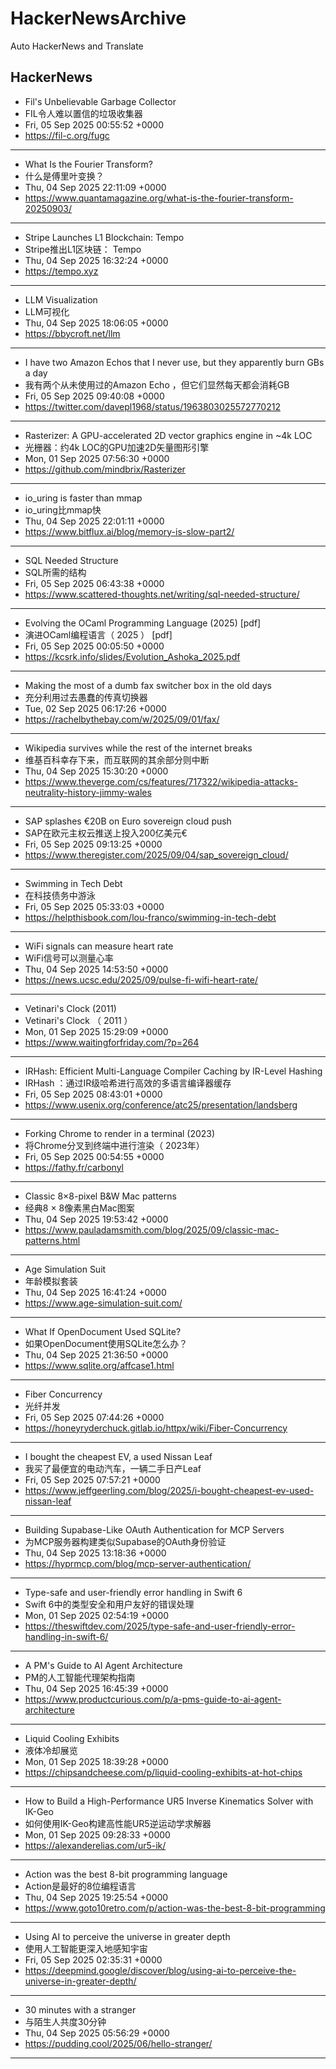 # HackerNewsArchive
Auto HackerNews and Translate

## HackerNews
* Fil's Unbelievable Garbage Collector
* FIL令人难以置信的垃圾收集器
* Fri, 05 Sep 2025 00:55:52 +0000
* https://fil-c.org/fugc
----
* What Is the Fourier Transform?
* 什么是傅里叶变换？
* Thu, 04 Sep 2025 22:11:09 +0000
* https://www.quantamagazine.org/what-is-the-fourier-transform-20250903/
----
* Stripe Launches L1 Blockchain: Tempo
* Stripe推出L1区块链： Tempo
* Thu, 04 Sep 2025 16:32:24 +0000
* https://tempo.xyz
----
* LLM Visualization
* LLM可视化
* Thu, 04 Sep 2025 18:06:05 +0000
* https://bbycroft.net/llm
----
* I have two Amazon Echos that I never use, but they apparently burn GBs a day
* 我有两个从未使用过的Amazon Echo ，但它们显然每天都会消耗GB
* Fri, 05 Sep 2025 09:40:08 +0000
* https://twitter.com/davepl1968/status/1963803025572770212
----
* Rasterizer: A GPU-accelerated 2D vector graphics engine in ~4k LOC
* 光栅器：约4k LOC的GPU加速2D矢量图形引擎
* Mon, 01 Sep 2025 07:56:30 +0000
* https://github.com/mindbrix/Rasterizer
----
* io_uring is faster than mmap
* io_uring比mmap快
* Thu, 04 Sep 2025 22:01:11 +0000
* https://www.bitflux.ai/blog/memory-is-slow-part2/
----
* SQL Needed Structure
* SQL所需的结构
* Fri, 05 Sep 2025 06:43:38 +0000
* https://www.scattered-thoughts.net/writing/sql-needed-structure/
----
* Evolving the OCaml Programming Language (2025) [pdf]
* 演进OCaml编程语言（ 2025 ） [pdf]
* Fri, 05 Sep 2025 00:05:50 +0000
* https://kcsrk.info/slides/Evolution_Ashoka_2025.pdf
----
* Making the most of a dumb fax switcher box in the old days
* 充分利用过去愚蠢的传真切换器
* Tue, 02 Sep 2025 06:17:26 +0000
* https://rachelbythebay.com/w/2025/09/01/fax/
----
* Wikipedia survives while the rest of the internet breaks
* 维基百科幸存下来，而互联网的其余部分则中断
* Thu, 04 Sep 2025 15:30:20 +0000
* https://www.theverge.com/cs/features/717322/wikipedia-attacks-neutrality-history-jimmy-wales
----
* SAP splashes €20B on Euro sovereign cloud push
* SAP在欧元主权云推送上投入200亿美元€
* Fri, 05 Sep 2025 09:13:25 +0000
* https://www.theregister.com/2025/09/04/sap_sovereign_cloud/
----
* Swimming in Tech Debt
* 在科技债务中游泳
* Fri, 05 Sep 2025 05:33:03 +0000
* https://helpthisbook.com/lou-franco/swimming-in-tech-debt
----
* WiFi signals can measure heart rate
* WiFi信号可以测量心率
* Thu, 04 Sep 2025 14:53:50 +0000
* https://news.ucsc.edu/2025/09/pulse-fi-wifi-heart-rate/
----
* Vetinari's Clock (2011)
* Vetinari's Clock （ 2011 ）
* Mon, 01 Sep 2025 15:29:09 +0000
* https://www.waitingforfriday.com/?p=264
----
* IRHash: Efficient Multi-Language Compiler Caching by IR-Level Hashing
* IRHash ：通过IR级哈希进行高效的多语言编译器缓存
* Fri, 05 Sep 2025 08:43:01 +0000
* https://www.usenix.org/conference/atc25/presentation/landsberg
----
* Forking Chrome to render in a terminal (2023)
* 将Chrome分叉到终端中进行渲染（ 2023年）
* Fri, 05 Sep 2025 00:54:55 +0000
* https://fathy.fr/carbonyl
----
* Classic 8×8-pixel B&W Mac patterns
* 经典8 × 8像素黑白Mac图案
* Thu, 04 Sep 2025 19:53:42 +0000
* https://www.pauladamsmith.com/blog/2025/09/classic-mac-patterns.html
----
* Age Simulation Suit
* 年龄模拟套装
* Thu, 04 Sep 2025 16:41:24 +0000
* https://www.age-simulation-suit.com/
----
* What If OpenDocument Used SQLite?
* 如果OpenDocument使用SQLite怎么办？
* Thu, 04 Sep 2025 21:36:50 +0000
* https://www.sqlite.org/affcase1.html
----
* Fiber Concurrency
* 光纤并发
* Fri, 05 Sep 2025 07:44:26 +0000
* https://honeyryderchuck.gitlab.io/httpx/wiki/Fiber-Concurrency
----
* I bought the cheapest EV, a used Nissan Leaf
* 我买了最便宜的电动汽车，一辆二手日产Leaf
* Fri, 05 Sep 2025 07:57:21 +0000
* https://www.jeffgeerling.com/blog/2025/i-bought-cheapest-ev-used-nissan-leaf
----
* Building Supabase-Like OAuth Authentication for MCP Servers
* 为MCP服务器构建类似Supabase的OAuth身份验证
* Thu, 04 Sep 2025 13:18:36 +0000
* https://hyprmcp.com/blog/mcp-server-authentication/
----
* Type-safe and user-friendly error handling in Swift 6
* Swift 6中的类型安全和用户友好的错误处理
* Mon, 01 Sep 2025 02:54:19 +0000
* https://theswiftdev.com/2025/type-safe-and-user-friendly-error-handling-in-swift-6/
----
* A PM's Guide to AI Agent Architecture
* PM的人工智能代理架构指南
* Thu, 04 Sep 2025 16:45:39 +0000
* https://www.productcurious.com/p/a-pms-guide-to-ai-agent-architecture
----
* Liquid Cooling Exhibits
* 液体冷却展览
* Mon, 01 Sep 2025 18:39:28 +0000
* https://chipsandcheese.com/p/liquid-cooling-exhibits-at-hot-chips
----
* How to Build a High-Performance UR5 Inverse Kinematics Solver with IK-Geo
* 如何使用IK-Geo构建高性能UR5逆运动学求解器
* Mon, 01 Sep 2025 09:28:33 +0000
* https://alexanderelias.com/ur5-ik/
----
* Action was the best 8-bit programming language
* Action是最好的8位编程语言
* Thu, 04 Sep 2025 19:25:54 +0000
* https://www.goto10retro.com/p/action-was-the-best-8-bit-programming
----
* Using AI to perceive the universe in greater depth
* 使用人工智能更深入地感知宇宙
* Fri, 05 Sep 2025 02:35:31 +0000
* https://deepmind.google/discover/blog/using-ai-to-perceive-the-universe-in-greater-depth/
----
* 30 minutes with a stranger
* 与陌生人共度30分钟
* Thu, 04 Sep 2025 05:56:29 +0000
* https://pudding.cool/2025/06/hello-stranger/
----

